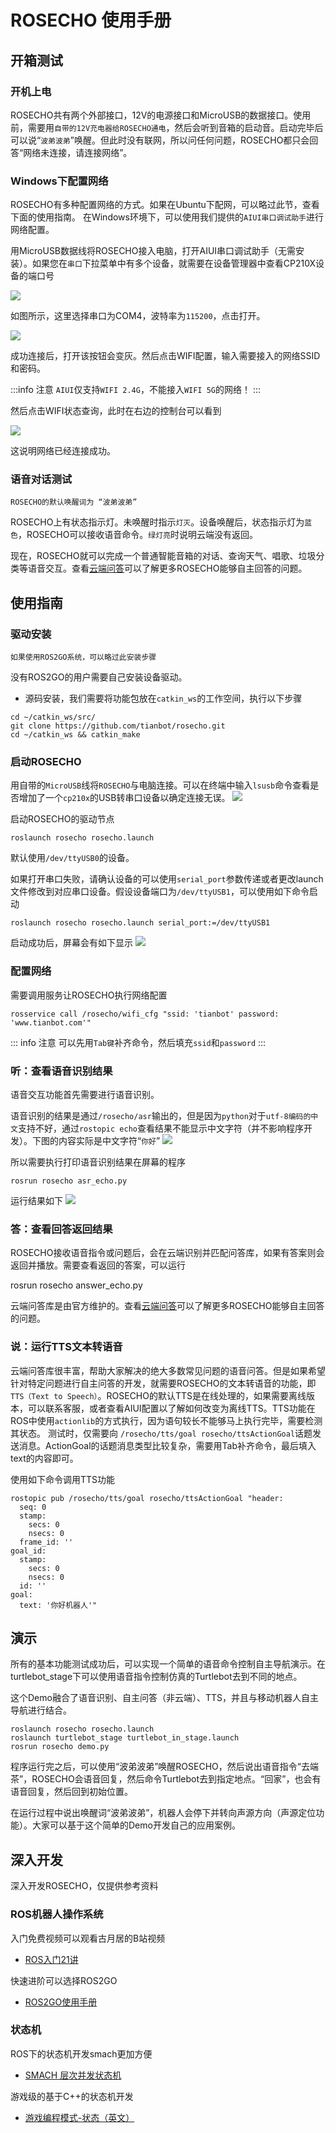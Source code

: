 # ROSECHO 使用手册

## 开箱测试
### 开机上电

ROSECHO共有两个外部接口，12V的电源接口和MicroUSB的数据接口。使用前，需要用`自带的12V充电器给ROSECHO通电`，然后会听到音箱的启动音。启动完毕后可以说“`波弟波弟`”唤醒。但此时没有联网，所以问任何问题，ROSECHO都只会回答“网络未连接，请连接网络”。

### Windows下配置网络

ROSECHO有多种配置网络的方式。如果在Ubuntu下配网，可以略过此节，查看下面的使用指南。
在Windows环境下，可以使用我们提供的`AIUI串口调试助手`进行网络配置。

用MicroUSB数据线将ROSECHO接入电脑，打开AIUI串口调试助手（无需安装）。如果您在`串口`下拉菜单中有多个设备，就需要在设备管理器中查看CP210X设备的端口号

![](https://tianbot-pic.oss-cn-beijing.aliyuncs.com/tianbot-pic/Tianbot-Doc202310311349508.webp)

如图所示，这里选择串口为COM4，波特率为`115200`，点击打开。

![](https://tianbot-pic.oss-cn-beijing.aliyuncs.com/tianbot-pic/Tianbot-Doc202310311350134.webp)

成功连接后，打开该按钮会变灰。然后点击WIFI配置，输入需要接入的网络SSID和密码。

:::info 注意
`AIUI`仅支持`WIFI 2.4G`，不能接入`WIFI 5G`的网络！
:::

然后点击WIFI状态查询，此时在右边的控制台可以看到

![](https://tianbot-pic.oss-cn-beijing.aliyuncs.com/tianbot-pic/Tianbot-Doc202310311350550.webp)

这说明网络已经连接成功。
### 语音对话测试

`ROSECHO的默认唤醒词为 “波弟波弟”`

ROSECHO上有状态指示灯。未唤醒时指示`灯灭`。设备唤醒后，状态指示灯为`蓝色`，ROSECHO可以接收语音命令。`绿灯亮`时说明云端没有返回。

现在，ROSECHO就可以完成一个普通智能音箱的对话、查询天气、唱歌、垃圾分类等语音交互。查看[云端问答](/rosecho/guide/qa-in-cloud.md)可以了解更多ROSECHO能够自主回答的问题。

## 使用指南
### 驱动安装

`如果使用ROS2GO系统，可以略过此安装步骤`

没有ROS2GO的用户需要自己安装设备驱动。

- 源码安装，我们需要将功能包放在`catkin_ws`的工作空间，执行以下步骤

```shell
cd ~/catkin_ws/src/
git clone https://github.com/tianbot/rosecho.git
cd ~/catkin_ws && catkin_make
```

### 启动ROSECHO

用自带的`MicroUSB`线将`ROSECHO`与电脑连接。可以在终端中输入`lsusb`命令查看是否增加了一个`cp210x`的USB转串口设备以确定连接无误。
![](https://tianbot-pic.oss-cn-beijing.aliyuncs.com/tianbot-pic/Tianbot-Doc202310311351991.webp)

启动ROSECHO的驱动节点
```shell
roslaunch rosecho rosecho.launch
```
默认使用`/dev/ttyUSB0`的设备。

如果打开串口失败，请确认设备的可以使用`serial_port`参数传递或者更改launch文件修改到对应串口设备。假设设备端口为`/dev/ttyUSB1`，可以使用如下命令启动
```shell
roslaunch rosecho rosecho.launch serial_port:=/dev/ttyUSB1
```
启动成功后，屏幕会有如下显示
![](https://tianbot-pic.oss-cn-beijing.aliyuncs.com/tianbot-pic/Tianbot-Doc202310311351604.webp)

### 配置网络

需要调用服务让ROSECHO执行网络配置
```shell
rosservice call /rosecho/wifi_cfg "ssid: 'tianbot' password: 'www.tianbot.com'"
```
::: info 注意
可以先用`Tab键`补齐命令，然后填充`ssid`和`password`
:::

### 听：查看语音识别结果

语音交互功能首先需要进行语音识别。

语音识别的结果是通过`/rosecho/asr`输出的，但是因为`python`对于`utf-8编码的中文`支持不好，通过`rostopic echo`查看结果不能显示中文字符（并不影响程序开发）。下图的内容实际是中文字符“`你好`”
![](https://tianbot-pic.oss-cn-beijing.aliyuncs.com/tianbot-pic/Tianbot-Doc202310311352292.webp)

所以需要执行打印语音识别结果在屏幕的程序
```shell
rosrun rosecho asr_echo.py
```

运行结果如下
![](https://tianbot-pic.oss-cn-beijing.aliyuncs.com/tianbot-pic/Tianbot-Doc202310311352853.webp)

### 答：查看回答返回结果

ROSECHO接收语音指令或问题后，会在云端识别并匹配问答库，如果有答案则会返回并播放。需要查看返回的答案，可以运行

rosrun rosecho answer_echo.py

云端问答库是由官方维护的。查看[云端问答](/rosecho/guide/qa-in-cloud.md)可以了解更多ROSECHO能够自主回答的问题。
### 说：运行TTS文本转语音

云端问答库很丰富，帮助大家解决的绝大多数常见问题的语音问答。但是如果希望针对特定问题进行自主问答的开发，就需要ROSECHO的文本转语音的功能，即`TTS（Text to Speech）`。ROSECHO的默认TTS是在线处理的，如果需要离线版本，可以联系客服，或者查看AIUI配置以了解如何改变为离线TTS。TTS功能在ROS中使用`actionlib`的方式执行，因为语句较长不能够马上执行完毕，需要检测其状态。
测试时，仅需要向 `/rosecho/tts/goal rosecho/ttsActionGoal`话题发送消息。ActionGoal的话题消息类型比较复杂，需要用Tab补齐命令，最后填入text的内容即可。

使用如下命令调用TTS功能
```shell
rostopic pub /rosecho/tts/goal rosecho/ttsActionGoal "header:
  seq: 0
  stamp:
    secs: 0
    nsecs: 0
  frame_id: ''
goal_id:
  stamp:
    secs: 0
    nsecs: 0
  id: ''
goal:
  text: '你好机器人'"
```
## 演示

所有的基本功能测试成功后，可以实现一个简单的语音命令控制自主导航演示。在turtlebot_stage下可以使用语音指令控制仿真的Turtlebot去到不同的地点。

这个Demo融合了语音识别、自主问答（非云端）、TTS，并且与移动机器人自主导航进行结合。

```shell
roslaunch rosecho rosecho.launch
roslaunch turtlebot_stage turtlebot_in_stage.launch
rosrun rosecho demo.py
```

程序运行完之后，可以使用“波弟波弟”唤醒ROSECHO，然后说出语音指令“去端茶”，ROSECHO会语音回复，然后命令Turtlebot去到指定地点。“回家”，也会有语音回复，然后回到初始位置。

在运行过程中说出唤醒词“波弟波弟”，机器人会停下并转向声源方向（声源定位功能）。大家可以基于这个简单的Demo开发自己的应用案例。

## 深入开发

深入开发ROSECHO，仅提供参考资料

### ROS机器人操作系统

入门免费视频可以观看古月居的B站视频
- [ROS入门21讲](https://www.bilibili.com/video/BV1zt411G7Vn/)

快速进阶可以选择ROS2GO

- [ROS2GO使用手册](/ros2go/)

### 状态机

ROS下的状态机开发smach更加方便
- [SMACH 层次并发状态机](http://wiki.ros.org/smach)

游戏级的基于C++的状态机开发
- [游戏编程模式-状态（英文）](https://gameprogrammingpatterns.com/state.html)
